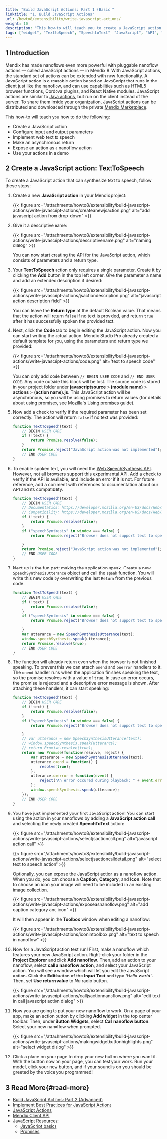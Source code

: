 ```yaml
---
title: "Build JavaScript Actions: Part 1 (Basic)"
linktitle: "1. Build JavaScript Actions"
url: /howto8/extensibility/write-javascript-actions/
weight: 10
description: "This how-to will teach you to create a JavaScript action."
tags: ["widget", "TexttoSpeech", "SpeechtoText", "JavaScript", "API", "JavaScript-API"]
---
```


## 1 Introduction

Mendix has made nanoflows even more powerful with pluggable nanoflow actions — called JavaScript actions — in Mendix 8. With JavaScript actions, the standard set of actions can be extended with new functionality. A JavaScript action is a reusable action based on JavaScript that runs in the client just like the nanoflow, and can use capabilities such as HTML5 browser functions, Cordova plugins, and React Native modules. JavaScript actions are similar to [Java actions](/refguide8/java-actions/), but run on the client instead of the server. To share them inside your organization, JavaScript actions can be distributed and downloaded through the private [Mendix Marketplace](https://marketplace.mendix.com/).

This how-to will teach you how to do the following:

* Create a JavaScript action
* Configure input and output parameters
* Implement web text to speech
* Make an asynchronous return
* Expose an action as a nanoflow action
* Use your actions in a demo

## 2 Create a JavaScript action: TextToSpeech

To create a JavaScript action that can synthesize text to speech, follow these steps:

1. Create a new **JavaScript action** in your Mendix project:

    {{< figure src="/attachments/howto8/extensibility/build-javascript-actions/write-javascript-actions/createanewjsaction.png" alt="add javascript action from drop-down" >}}

2. Give it a descriptive name:

    {{< figure src="/attachments/howto8/extensibility/build-javascript-actions/write-javascript-actions/descriptivename.png" alt="naming dialog" >}}

    You can now start creating the API for the JavaScript action, which consists of parameters and a return type.

3. Your **TextToSpeech** action only requires a single parameter. Create it by clicking the **Add** button in the top left corner. Give the parameter a name and add an extended description if desired:

    {{< figure src="/attachments/howto8/extensibility/build-javascript-actions/write-javascript-actions/jsactiondescription.png" alt="javascript action description field" >}}

    You can leave the **Return type** at the default Boolean value. That means that the action will return `false` if no text is provided, and return `true` after it has successfully spoken the provided text.

4. Next, click the **Code** tab to begin editing the JavaScript action. Now you can start writing the actual action. Mendix Studio Pro already created a default template for you, using the parameters and return type we provided:

    {{< figure src="/attachments/howto8/extensibility/build-javascript-actions/write-javascript-actions/code.png" alt="text to speech code" >}}

    You can only add code between `// BEGIN USER CODE` and `// END USER CODE`. Any code outside this block will be lost. The source code is stored in your project folder under **javascriptsource** > **(module name)** > **actions** > **(action name).js**. This JavaScript action will be asynchronous, so you will be using promises to return values (for details about using promises, see Mozilla's [Using promises](https://developer.mozilla.org/en-US/docs/Web/JavaScript/Guide/Using_promises) guide). 

5. Now add a check to verify if the required parameter has been set correctly. The action will return `false` if no text was provided:

    ```javascript
    function TextToSpeech(text) {
        // BEGIN USER CODE
        if (!text) {
            return Promise.resolve(false);
        }
        return Promise.reject("JavaScript action was not implemented");
        // END USER CODE
    }
    ```

6. To enable spoken text, you will need the [Web SpeechSynthesis API](https://developer.mozilla.org/en-US/docs/Web/API/SpeechSynthesis). However, not all browsers support this experimental API. Add a check to verify if the API is available, and include an error if it is not. For future reference, add a comment with references to documentation about our API and its compatibility.

    ```javascript
    function TextToSpeech(text) {
        // BEGIN USER CODE
        // Documentation: https://developer.mozilla.org/en-US/docs/Web/API/SpeechSynthesis
        // Compatibility: https://developer.mozilla.org/en-US/docs/Web/API/SpeechSynthesis#Browser_compatibility
        if (!text) {
            return Promise.resolve(false);
        }
        if ("speechSynthesis" in window === false) {
            return Promise.reject("Browser does not support text to speech");   
    
        }
        return Promise.reject("JavaScript action was not implemented");
        // END USER CODE
    }
    ```

7. Next up is the fun part: making the application speak. Create a new `SpeechSynthesisUtterance` object and call the `speak` function. You will write this new code by overwriting the last `Return` from the previous code.

    ```javascript
    function TextToSpeech(text) {
        // BEGIN USER CODE
        if (!text) {
            return Promise.resolve(false);
        }
        if ("speechSynthesis" in window === false) {
            return Promise.reject("Browser does not support text to speech");
    
        }
        var utterance = new SpeechSynthesisUtterance(text);
        window.speechSynthesis.speak(utterance);
        return Promise.resolve(true);
        // END USER CODE
    }
    ```

8. The function will already return even when the browser is not finished speaking. To prevent this we can attach `onend` and `onerror` handlers to it. The `onend` handler runs when the application finishes speaking the text, so the promise resolves with a value of `true`. In case an error occurs, the promise is rejected and a descriptive error message is shown. After attaching these handlers, it can start speaking:

    ```javascript
    function TextToSpeech(text) {
        // BEGIN USER CODE
        if (!text) {
            return Promise.resolve(false);
        }
        if ("speechSynthesis" in window === false) {
            return Promise.reject("Browser does not support text to speech");
    
        }
        // var utterance = new SpeechSynthesisUtterance(text);
        // window.speechSynthesis.speak(utterance);
        // return Promise.resolve(true);
        return new Promise(function(resolve, reject) {
            var utterance = new SpeechSynthesisUtterance(text);
            utterance.onend = function() {
                resolve(true);
            };
            utterance.onerror = function(event) {
                reject("An error occured during playback: " + event.error);
            };
            window.speechSynthesis.speak(utterance);
        });
        // END USER CODE
    }
    ```

9. You have just implemented your first JavaScript action! You can start using the action in your nanoflows by adding a **JavaScript action call** and selecting the newly created **SpeechToText** action: 

    {{< figure src="/attachments/howto8/extensibility/build-javascript-actions/write-javascript-actions/selectjsactioncall.png" alt="javascript action call" >}}

    {{< figure src="/attachments/howto8/extensibility/build-javascript-actions/write-javascript-actions/selectjsactioncalldetail.png" alt="select text to speech action" >}}

    Optionally, you can expose the JavaScript action as a nanoflow action. When you do, you can choose a **Caption**, **Category**, and **Icon**. Note that to choose an icon your image will need to be included in an existing [image collection](/refguide8/image-collection/). 

    {{< figure src="/attachments/howto8/extensibility/build-javascript-actions/write-javascript-actions/exposeasnanoflow.png" alt="add caption category and icon" >}}

    It will then appear in the **Toolbox** window when editing a nanoflow: 

    {{< figure src="/attachments/howto8/extensibility/build-javascript-actions/write-javascript-actions/iconintoolbox.png" alt="text to speech in nanoflow" >}}

10. Now for a JavaScript action test run! First, make a nanoflow which features your new JavaScript action. Right-click your folder in the **Project Explorer** and click **Add nanoflow**. Then, add an action to your nanoflow, select **call a nanoflow action**, and select your JavaScript action. You will see a window which will let you edit the JavaScript action. Click the **Edit** button of the **Input Text** and type *‘Hello world'*. Then, set **Use return value** to *No* radio button.

    {{< figure src="/attachments/howto8/extensibility/build-javascript-actions/write-javascript-actions/calljsactionnanoflow.png" alt="edit text in call javascript action dialog" >}}

11. Now you are going to put your new nanoflow to work. On a page of your app, make an action button by clicking **Add widget** in the top center toolbar. Then, under **Button Widgets**, select **Call nanoflow button**. Select your new nanoflow when prompted. 

    {{< figure src="/attachments/howto8/extensibility/build-javascript-actions/write-javascript-actions/makingwidgetbuttonhighlights.png" alt="select widget dialog" >}}

12. Click a place on your page to drop your new button where you want it. With the button now on your page, you can test your work. Run your model, click your new button, and if your sound is on you should be greeted by the voice you programmed! 

## 3 Read More{#read-more}

* [Build JavaScript Actions: Part 2 (Advanced)](/howto8/extensibility/write-javascript-github/)
* [Implement Best Practices for JavaScript Actions](/howto8/extensibility/best-practices-javascript-actions/)
* [JavaScript Actions](/refguide8/javascript-actions/)
* [Mendix Client API](/apidocs-mxsdk/apidocs/client-api/) 
* JavaScript Resources:
    * [JavaScript basics](https://developer.mozilla.org/en-US/docs/Learn/Getting_started_with_the_web/JavaScript_basics)
    * [Promises](https://developer.mozilla.org/en-US/docs/Web/JavaScript/Reference/Global_Objects/Promise)
